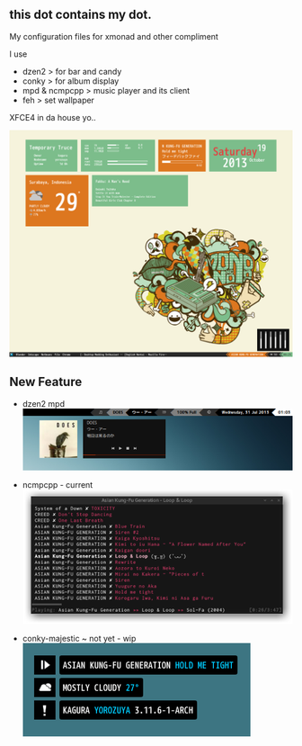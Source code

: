 this dot contains my dot. 
-------------------------
My configuration files for xmonad and other compliment

I use
+  dzen2 > for bar and candy
+  conky > for album display
+  mpd & ncmpcpp > music player and its client
+  feh > set wallpaper

XFCE4 in da house yo..

![My Screenshot](xfce-4-temporary-truce.png)

New Feature
-----------
+ dzen2 mpd
![My Screenshot](currentmpd.png "SPRING")

+ ncmpcpp - current
![My Screenshot](ncmpcpp-current.png "SPRING")

+ conky-majestic ~ not yet - wip
![My Screenshot](conky-majestic.png "SPRING")